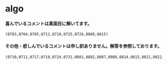 # algo

#### 喜んでいるコメントは真面目に解いてます。
	(0703,0704,0705,0712,0719,0725,0726,0809,0815)

#### その他・悲しんでいるコメントは申し訳ありません。解答を参照しております。
	(0710,0711,0717,0718,0724,0731,0801,0802,0807,0808,0814,0815,0821,0822,0823,0828,0829,0830)
